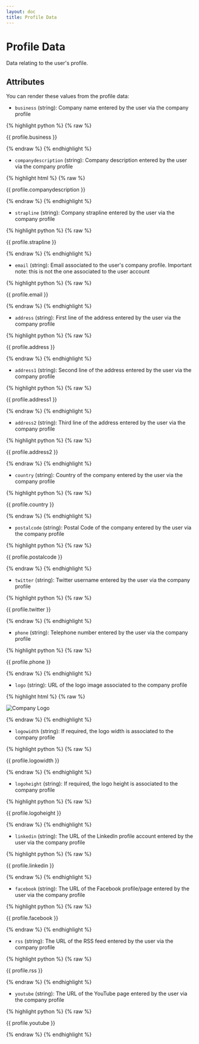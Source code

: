 ```yaml
---
layout: doc
title: Profile Data
---
```


# Profile Data

Data relating to the user's profile.

## Attributes

You can render these values from the profile data:

* `business` (string): Company name entered by the user via the company profile

{% highlight python %}
{% raw %}

{{ profile.business }}

{% endraw %}
{% endhighlight %}

* `companydescription` (string): Company description entered by the user via the company profile

{% highlight html %}
{% raw %}

{{ profile.companydescription }}

{% endraw %}
{% endhighlight %}

* `strapline` (string): Company strapline entered by the user via the company profile

{% highlight python %}
{% raw %}

{{ profile.strapline }}

{% endraw %}
{% endhighlight %}

* `email` (string): Email associated to the user's company profile. Important note: this is not the one associated to the user account

{% highlight python %}
{% raw %}

{{ profile.email }}

{% endraw %}
{% endhighlight %}

* `address` (string): First line of the address entered by the user via the company profile

{% highlight python %}
{% raw %}

{{ profile.address }}

{% endraw %}
{% endhighlight %}

* `address1` (string): Second line of the address entered by the user via the company profile

{% highlight python %}
{% raw %}

{{ profile.address1 }}

{% endraw %}
{% endhighlight %}

* `address2` (string): Third line of the address entered by the user via the company profile

{% highlight python %}
{% raw %}

{{ profile.address2 }}

{% endraw %}
{% endhighlight %}

* `country` (string): Country of the company entered by the user via the company profile

{% highlight python %}
{% raw %}

{{ profile.country }}

{% endraw %}
{% endhighlight %}

* `postalcode` (string): Postal Code of the company entered by the user via the company profile

{% highlight python %}
{% raw %}

{{ profile.postalcode }}

{% endraw %}
{% endhighlight %}

* `twitter` (string): Twitter username entered by the user via the company profile

{% highlight python %}
{% raw %}

{{ profile.twitter }}

{% endraw %}
{% endhighlight %}

* `phone` (string): Telephone number entered by the user via the company profile

{% highlight python %}
{% raw %}

{{ profile.phone }}

{% endraw %}
{% endhighlight %}

* `logo` (string): URL of the logo image associated to the company profile

{% highlight html %}
{% raw %}

<img alt="Company Logo" src="{{ profile.logo }}"/>

{% endraw %}
{% endhighlight %}

* `logowidth` (string): If required, the logo width is associated to the company profile

{% highlight python %}
{% raw %}

{{ profile.logowidth }}

{% endraw %}
{% endhighlight %}

* `logoheight` (string): If required, the logo height is associated to the company profile

{% highlight python %}
{% raw %}

{{ profile.logoheight }}

{% endraw %}
{% endhighlight %}

* `linkedin` (string): The URL of the LinkedIn profile account entered by the user via the company profile

{% highlight python %}
{% raw %}

{{ profile.linkedin }}

{% endraw %}
{% endhighlight %}

* `facebook` (string): The URL of the Facebook profile/page entered by the user via the company profile

{% highlight python %}
{% raw %}

{{ profile.facebook }}

{% endraw %}
{% endhighlight %}

* `rss` (string): The URL of the RSS feed entered by the user via the company profile

{% highlight python %}
{% raw %}

{{ profile.rss }}

{% endraw %}
{% endhighlight %}

* `youtube` (string): The URL of the YouTube page entered by the user via the company profile

{% highlight python %}
{% raw %}

{{ profile.youtube }}

{% endraw %}
{% endhighlight %}
